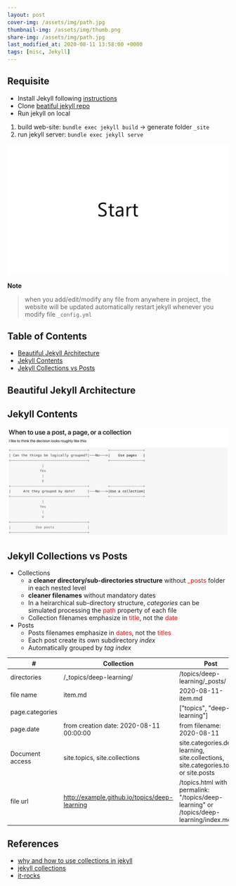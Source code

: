 ```yaml
---
layout: post
cover-img: /assets/img/path.jpg
thumbnail-img: /assets/img/thumb.png
share-img: /assets/img/path.jpg
last_modified_at: 2020-08-11 13:58:00 +0000
tags: [misc, Jekyll]
---
```


## Requisite
* Install Jekyll following [instructions](https://jekyllrb.com/docs/installation/)
* Clone [beatiful jekyll repo](https://github.com/daattali/beautiful-jekyll)
* Run jekyll on local
1. build web-site: ``` bundle exec jekyll build ``` -> generate folder ```_site```
2. run jekyll server: ``` bundle exec jekyll serve ```

![Start](../../assets/img/posts/misc/jekyll_install_step.gif)

**Note**
> when you add/edit/modify any file from anywhere in project, the website will be updated automatically
> restart jekyll whenever you modify file ```_config.yml```

## Table of Contents
* [Beautiful Jekyll Architecture](#beautiful-jekyll-architecture)
* [Jekyll Contents](#jekyll-contents)
* [Jekyll Collections vs Posts](#jekyll-collections-vs-posts)


##  Beautiful Jekyll Architecture


## Jekyll Contents

![Contents](../../assets/img/posts/misc/jekyll_contents.png)

## Jekyll Collections vs Posts
* Collections
  * a **cleaner directory/sub-directories structure** without <span style="color:red">_posts</span> folder in each nested level
  * **cleaner filenames** without mandatory dates
  * In a heirarchical sub-directory structure, *categories* can be simulated processing the <span style="color:red">path</span> property of each file
  * Collection filenames emphasize in <span style="color:red">title</span>, not the <span style="color:red">date</span>
* Posts
  * Posts filenames emphasize in <span style="color:red">dates</span>, not the <span style="color:red">titles</span>
  * Each post create its own subdirectory *index*
  * Automatically grouped by *tag index*

|#|Collection|Post|
|-|----------|----|
| directories | /_topics/deep-learning/|/topics/deep-learning/_posts/
|file name| item.md | 2020-08-11-item.md|
| page.categories | |["topics", "deep-learning"]|
| page.date | from creation date: 2020-08-11 00:00:00 | from filename: 2020-08-11|
| Document access| site.topics, site.collections     | site.categories.deep-learning, site.collections, site.categories.topics or site.posts |
| file url | http://example.github.io/topics/deep-learning | /topics.html with permalink: "/topics/deep-learning" or /topics/deep-learning/index.md |


## References
 * [why and how to use collections in jekyll](https://dev.to/devdiaries/why-and-how-to-use-collections-in-jekyll-4b89)
 * [jekyll collections](https://ben.balter.com/2015/02/20/jekyll-collections/)
 * [it-rocks](https://simpleit.rocks/ruby/jekyll/collections/jekyll-collections-versus-posts/)




